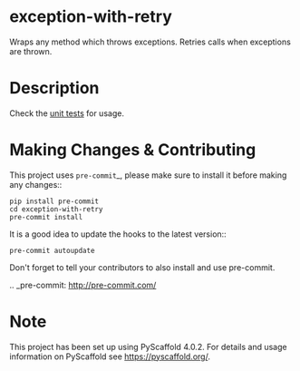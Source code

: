 exception-with-retry
====================


Wraps any method which throws exceptions. Retries calls when exceptions are thrown.


Description
===========

Check the [unit tests](https://github.com/doruirimescu/exception-with-retry/blob/master/tests/test_1.py) for usage.


Making Changes & Contributing
=============================

This project uses `pre-commit`_, please make sure to install it before making any
changes::

    pip install pre-commit
    cd exception-with-retry
    pre-commit install

It is a good idea to update the hooks to the latest version::

    pre-commit autoupdate

Don't forget to tell your contributors to also install and use pre-commit.

.. _pre-commit: http://pre-commit.com/

Note
====

This project has been set up using PyScaffold 4.0.2. For details and usage
information on PyScaffold see https://pyscaffold.org/.
